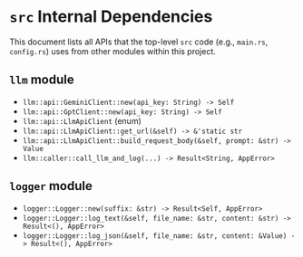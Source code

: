 # `src` Internal Dependencies

This document lists all APIs that the top-level `src` code (e.g., `main.rs`, `config.rs`) uses from other modules within this project.

## `llm` module

- `llm::api::GeminiClient::new(api_key: String) -> Self`
- `llm::api::GptClient::new(api_key: String) -> Self`
- `llm::api::LlmApiClient` (enum)
- `llm::api::LlmApiClient::get_url(&self) -> &'static str`
- `llm::api::LlmApiClient::build_request_body(&self, prompt: &str) -> Value`
- `llm::caller::call_llm_and_log(...) -> Result<String, AppError>`

## `logger` module

- `logger::Logger::new(suffix: &str) -> Result<Self, AppError>`
- `logger::Logger::log_text(&self, file_name: &str, content: &str) -> Result<(), AppError>`
- `logger::Logger::log_json(&self, file_name: &str, content: &Value) -> Result<(), AppError>`